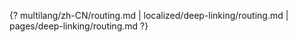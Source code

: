 {? multilang/zh-CN/routing.md | localized/deep-linking/routing.md | pages/deep-linking/routing.md ?}
